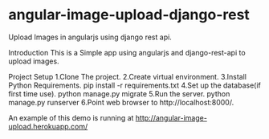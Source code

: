 # angular-image-upload-django-rest
Upload Images in angularjs using django rest api.

Introduction
This is a Simple app using angularjs and django-rest-api to upload images.

Project Setup
1.Clone The project.
2.Create virtual environment.
3.Install Python Requirements.
    pip install -r requirements.txt 
4.Set up the database(if first time use).
    python manage.py migrate
5.Run the server.
    python manage.py runserver
6.Point web browser to http://localhost:8000/.

An example of this demo is running at http://angular-image-upload.herokuapp.com/ 
